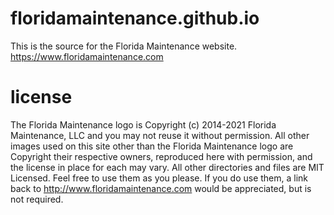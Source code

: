 floridamaintenance.github.io
============================

This is the source for the Florida Maintenance website. https://www.floridamaintenance.com

license
=======

The Florida Maintenance logo is Copyright (c) 2014-2021 Florida Maintenance, LLC and you may not reuse it without permission. All other images used on this site other than the Florida Maintenance logo are Copyright their respective owners, reproduced here with permission, and the license in place for each may vary. All other directories and files are MIT Licensed. Feel free to use them as you please. If you do use them, a link back to http://www.floridamaintenance.com would be appreciated, but is not required.
